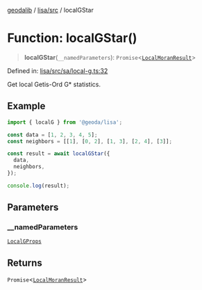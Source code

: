 [geodalib](../../../modules.md) / [lisa/src](../index.md) / localGStar

# Function: localGStar()

> **localGStar**(`__namedParameters`): `Promise`\<[`LocalMoranResult`](../type-aliases/LocalMoranResult.md)\>

Defined in: [lisa/src/sa/local-g.ts:32](https://github.com/GeoDaCenter/geoda-lib/blob/04471ecd75dbfe13a0a0fbff4b6e7d785ad0f8e7/js/packages/lisa/src/sa/local-g.ts#L32)

Get local Getis-Ord G* statistics.

## Example
```ts
import { localG } from '@geoda/lisa';

const data = [1, 2, 3, 4, 5];
const neighbors = [[1], [0, 2], [1, 3], [2, 4], [3]];

const result = await localGStar({
  data,
  neighbors,
});

console.log(result);
```

## Parameters

### \_\_namedParameters

[`LocalGProps`](../type-aliases/LocalGProps.md)

## Returns

`Promise`\<[`LocalMoranResult`](../type-aliases/LocalMoranResult.md)\>
